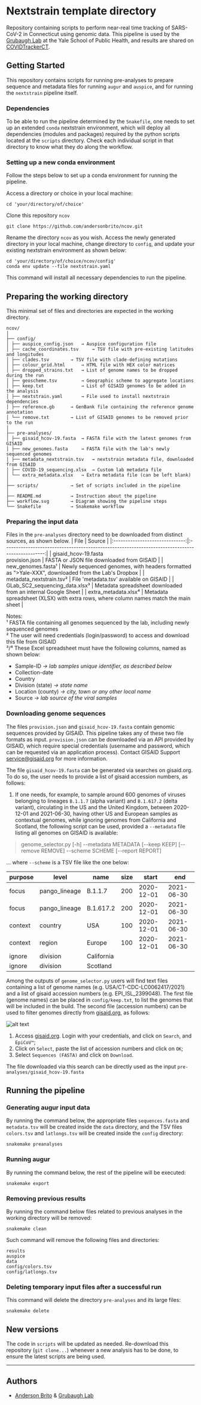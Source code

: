 # Nextstrain template directory

Repository containing scripts to perform near-real time tracking of SARS-CoV-2 in Connecticut using genomic data. This pipeline is used by the [Grubaugh Lab](grubaughlab.com) at the Yale School of Public Health, and results are shared on [COVIDTrackerCT](covidtrackerct.com).


## Getting Started

This repository contains scripts for running pre-analyses to prepare sequence and metadata files for running `augur` and `auspice`, and for running the `nextstrain` pipeline itself.


### Dependencies

To be able to run the pipeline determined by the `Snakefile`, one needs to set up an extended `conda` nextstrain environment, which will deploy all dependencies (modules and packages) required by the python scripts located at the `scripts` directory. Check each individual script in that directory to know what they do along the workflow.


### Setting up a new conda environment

Follow the steps below to set up a conda environment for running the pipeline.

Access a directory or choice in your local machine:
```
cd 'your/directory/of/choice'
```

Clone this repository `ncov`
```
git clone https://github.com/andersonbrito/ncov.git
```

Rename the directory `ncov` as you wish. Access the newly generated directory in your local machine, change directory to `config`, and update your existing nextstrain environment as shown below:
```
cd 'your/directory/of/choice/ncov/config'
conda env update --file nextstrain.yaml
```

This command will install all necessary dependencies to run the pipeline.


## Preparing the working directory

This minimal set of files and directories are expected in the working directory.

```
ncov/
│
├── config/
│ ├── auspice_config.json	→ Auspice configuration file
│ ├── cache_coordinates.tsv 	→ TSV file with pre-existing latitudes and longitudes
│ ├── clades.tsv 		→ TSV file with clade-defining mutations
│ ├── colour_grid.html 	  	→ HTML file with HEX color matrices
│ ├── dropped_strains.txt	→ List of genome names to be dropped during the run
│ ├── geoscheme.tsv 		→ Geographic scheme to aggregate locations
│ ├── keep.txt 		    	→ List of GISAID genomes to be added in the analysis
│ ├── nextstrain.yaml 		→ File used to install nextstrain dependencies
│ ├── reference.gb 		→ GenBank file containing the reference genome annotation
│ └── remove.txt 		→ List of GISAID genomes to be removed prior to the run
│
├── pre-analyses/
│ ├── gisaid_hcov-19.fasta 	→ FASTA file with the latest genomes from GISAID
│ ├── new_genomes.fasta 	→ FASTA file with the lab's newly sequenced genomes
│ ├── metadata_nextstrain.tsv	→ nextstrain metadata file, downloaded from GISAID
│ ├── COVID-19_sequencing.xlsx 	→ Custom lab metadata file
│ └── extra_metadata.xlsx	→ Extra metadata file (can be left blank)
│
├── scripts/			→ Set of scripts included in the pipeline
│
├── README.md			→ Instruction about the pipeline
├── workflow.svg		→ Diagram showing the pipeline steps
└── Snakefile			→ Snakemake workflow
```


### Preparing the input data

Files in the `pre-analyses` directory need to be downloaded from distinct sources, as shown below.
|              File              |                                              Source                                             |
|:------------------------------:|:-----------------------------------------------------------------------------------------------:|
| gisaid_hcov-19.fasta<br />provision.json |         FASTA or JSON file downloaded from GISAID        |
|        new_genomes.fasta¹       | Newly sequenced genomes, with headers formatted as ">Yale-XXX", downloaded from the Lab's Dropbox |
| metadata_nextstrain.tsv² | File 'metadata.tsv' available on GISAID |
|    GLab_SC2_sequencing_data.xlsx³    |                     Metadata spreadsheet downloaded from an internal Google Sheet                    |
|    extra_metadata.xlsx⁴    |                     Metadata spreadsheet (XLSX) with extra rows, where column names match the main sheet                    |


Notes:<br />
¹ FASTA file containing all genomes sequenced by the lab, including newly sequenced genomes<br />
² The user will need credentials (login/password) to access and download this file from GISAID<br />
³/⁴ These Excel spreadsheet must have the following columns, named as shown below:<br />

- Sample-ID *→ lab samples unique identifier, as described below*
- Collection-date
- Country
- Division (state)  *→ state name*
- Location (county)  *→ city, town or any other local name*
- Source *→ lab source of the viral samples*


### Downloading genome sequences

The files `provision.json` and  `gisaid_hcov-19.fasta` contain genomic sequences provided by GISAID. This pipeline takes any of these two file formats as input. `provision.json` can be downloaded via an API provided by GISAID, which require special credentials (username and password, which can be requested via an application process). Contact GISAID Support <service@gisaid.org> for more information.

The file `gisaid_hcov-19.fasta` can be generated via searches on gisaid.org. To do so, the user needs to provide a list of gisaid accession numbers, as follows:

1. If one needs, for example, to sample around 600 genomes of viruses belonging to lineages `B.1.1.7` (alpha variant) and `B.1.617.2` (delta variant), circulating in the US and the United Kingdom, between 2020-12-01 and 2021-06-30, having other US and European samples as contextual genomes, while ignoring genomes from California and Scotland, the following script can be used, provided a `--metadata` file listing all genomes on GISAID is available:

> genome_selector.py [-h] --metadata METADATA [--keep KEEP] [--remove REMOVE] --scheme SCHEME [--report REPORT]

... where `--scheme` is a TSV file like the one below:

|purpose|level        |name      |size|start     |end       |
|-------|-------------|----------|----|----------|----------|
|focus  |pango_lineage|B.1.1.7   |200 |2020-12-01|2021-06-30|
|focus  |pango_lineage|B.1.617.2 |200 |2020-12-01|2021-06-30|
|context|country      |USA       |100 |2020-12-01|2021-06-30|
|context|region       |Europe    |100 |2020-12-01|2021-06-30|
|ignore |division     |California|    |          |          |
|ignore |division     |Scotland  |    |          |          |


Among the outputs of `genome_selector.py` users will find text files containing a list of genome names (e.g. USA/CT-CDC-LC0062417/2021) and a list of gisaid accession numbers (e.g. EPI_ISL_2399048). The first file (genome names) can be placed in `config/keep.txt`, to list the genomes that will be included in the build. The second file (accession numbers) can be used to filter genomes directly from [gisaid.org](gisaid.org), as follows:

![alt text](https://github.com/grubaughlab/ncov/blob/master/gisaid_download.png?raw=true)

1. Access [gisaid.org](gisaid.org). Login with your credentials, and click on `Search`, and `EpiCoV™`;
2. Click on `Select`, paste the list of accession numbers and click on `OK`;
3. Select `Sequences (FASTA)` and click on `Download`.

The file downloaded via this search can be directly used as the input `pre-analyses/gisaid_hcov-19.fasta`

## Running the pipeline

### Generating augur input data

By running the command below, the appropriate files `sequences.fasta` and `metadata.tsv` will be created inside the `data` directory, and the TSV files `colors.tsv` and `latlongs.tsv` will be created inside the `config` directory:

```
snakemake preanalyses
```

### Running augur

By running the command below, the rest of the pipeline will be executed:
```
snakemake export
```

### Removing previous results

By running the command below files related to previous analyses in the working directory will be removed:
```
snakemake clean
```

Such command will remove the following files and directories:
```
results
auspice
data
config/colors.tsv
config/latlongs.tsv
```

### Deleting temporary input files after a successful run

This command will delete the directory `pre-analyses` and its large files:
```
snakemake delete
```


## New versions

The code in `scripts` will be updated as needed. Re-download this repository (`git clone...`) whenever a new analysis has to be done, to ensure the latest scripts are being used.

---
## Authors

* [Anderson Brito](https://andersonbrito.github.io/) & [Grubaugh Lab](http://grubaughlab.com/team/)
